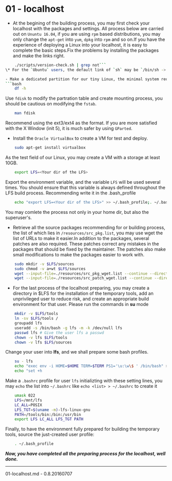 # 01 - localhost
-  At the begining of the building process, you may first check your localhost with the packages and settings. All process below are carried out on `Ununtu 16.04`, if you are using `rpm` based distributions, you may only change the `apt-get` into `yum`, `dpkg` into `rpm` and so on.If you have the experience of deploying a Linux into your localhost, it is easy to complete the basic steps.Fix the problems by installing the packages and make the links right.
```bash
    ./scripts/version-check.sh | grep not```
\* For the `Ubuntu` users, the default link of `sh` may be `/bin/sh -> dash`, run `sudo dpkg-reconfigure dash` to re-configure it. 

- Make a dedicated partition for our tiny Linux, the minimal system requires a partition of `4GB` fir storing all the source tarballs and compiling the packages, use `df` to see your status of storages.
```bash
    df -h
```
Use `fdisk` to modify the partration table and create mounting process, you should be cautious on modifying the `fstab`.
```bash
    man fdisk
```
Recommend using the ext3/ext4 as the format.
If you are more satisfied with the X Window (init 5), it is much safer by using `GParted`.
- Install the `Oracle VirtualBox` to create a VM for test and deploy.
```bash
    sudo apt-get install virtualbox
```
As the test field of our Linux, you may create a VM with a storage at least 10GB.
```bash
    export LFS=<Your dir of the LFS>
```
Export the environment variable, and the variable `LFS` will be used several times. You should ensure that this variable is always defined throughout the LFS build process.
Recommending write it in the .bash_profile 
```bash
    echo "export LFS=<Your dir of the LFS>" >> ~/.bash_profile;. ~/.bash_profile
```
 You may comlete the process not only in your home dir, but also the superuser's.
-  Retrieve all the source packages recommending for or building process, the list of which lies in `/resources/src_pkg.list`, you may use wget the list of URLs to make it easier.In addition to the packages, several patches are also required. These patches correct any mistakes in the packages that should be fixed by the maintainer. The patches also make small modifications to make the packages easier to work with.
```bash
    sudo mkdir -v $LFS/sources
    sudo chmod -v a+wt $LFS/sources
    wget --input-file=./resources/src_pkg_wget.list --continue --directory-prefix=$LFS/sources
    wget --input-file=./resources/src_patch_wget.list --continue --directory-prefix=$LFS/sources
```
- For the last process of the localhost preparing, you may create a directory in $LFS for the installation of the temporary tools, add an unprivileged user to reduce risk, and create an
appropriate build environment for that user. Please run the commands in **su** mode
```bash
    mkdir -v $LFS/tools
    ln -sv $LFS/tools /
    groupadd lfs
    useradd -s /bin/bash -g lfs -m -k /dev/null lfs
    passwd lfs # Give the user lfs a passwd
    chown -v lfs $LFS/tools
    chown -v lfs $LFS/sources
```
Change your user into **lfs**, and we shall prepare some bash profiles.
```bash
    su - lfs
    echo "exec env -i HOME=$HOME TERM=$TERM PS1='\u:\w\$ ' /bin/bash" > ~/.bash_profile
    echo "set +h
```
Make a `.bashrc` profile for user `lfs` initializting with these setting lines, you may `echo` the list into `~/.bashrc` like `echo <list> > ~/.bashrc` to create it
```bash
    umask 022
    LFS=/mnt/lfs
    LC_ALL=POSIX
    LFS_TGT=$(uname -m)-lfs-linux-gnu
    PATH=/tools/bin:/bin:/usr/bin
    export LFS LC_ALL LFS_TGT PATH
```
Finally, to have the environment fully prepared for building the temporary tools, source the just-created user profile:
```bash
    . ~/.bash_profile
```

***Now, you have completed all the preparing process for the localhost, well done.***

---
01-localhost.md - 0.8.20160707
